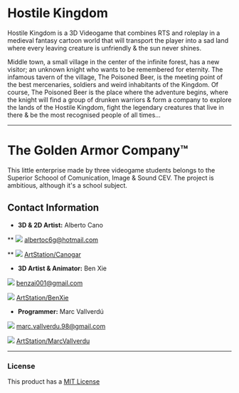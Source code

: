 # Hostile Kingdom

Hostile Kingdom is a 3D Videogame that combines RTS and roleplay in a medieval fantasy cartoon world that will transport the player into a sad land where every leaving creature is unfriendly & the sun never shines. 

Middle town, a small village in the center of the infinite forest, has a new visitor; an unknown knight who wants to be remembered for eternity. The infamous tavern of the village, The Poisoned Beer, is the meeting point of the best mercenaries, soldiers and weird inhabitants of the Kingdom. Of course, The Poisoned Beer is the place where the adventure begins, where the knight will find a group of drunken warriors & form a company to explore the lands of the Hostile Kingdom, fight the legendary creatures that live in there & be the most recognised people of all times...

------

# The Golden Armor Company™

This little enterprise made by three videogame students belongs to the Superior Schoool of Comunication, Image & Sound CEV.
The project is ambitious, although it's a school subject. 

## Contact Information

* **3D & 2D Artist:** Alberto Cano

** ![](https://github.com/GoldenArmor/HostileKingdom/blob/master/WikiResources/emailIcon.png) albertoc6g@hotmail.com

** ![](https://github.com/GoldenArmor/HostileKingdom/blob/master/WikiResources/artstationIcon.png) 
[ArtStation/Canogar](https://www.artstation.com/canogar "ArtStation")

* **3D Artist & Animator:** Ben Xie

![](https://github.com/GoldenArmor/HostileKingdom/blob/master/WikiResources/emailIcon.png) benzai001@gmail.com

![](https://github.com/GoldenArmor/HostileKingdom/blob/master/WikiResources/artstationIcon.png) 
[ArtStation/BenXie](https://www.artstation.com/benxie "ArtStation")

* **Programmer:** Marc Vallverdú

![](https://github.com/GoldenArmor/HostileKingdom/blob/master/WikiResources/emailIcon.png) marc.vallverdu.98@gmail.com

![](https://github.com/GoldenArmor/HostileKingdom/blob/master/WikiResources/artstationIcon.png) 
[ArtStation/MarcVallverdu](https://www.artstation.com/quooler "ArtStation")

------

### License

This product has a [MIT License](https://github.com/GoldenArmor/HostileKingdom/blob/master/LICENSE "License")

